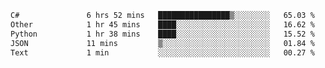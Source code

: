 <!--START_SECTION:waka-->

```txt
C#               6 hrs 52 mins   ████████████████▒░░░░░░░░   65.03 %
Other            1 hr 45 mins    ████░░░░░░░░░░░░░░░░░░░░░   16.62 %
Python           1 hr 38 mins    ████░░░░░░░░░░░░░░░░░░░░░   15.52 %
JSON             11 mins         ▒░░░░░░░░░░░░░░░░░░░░░░░░   01.84 %
Text             1 min           ░░░░░░░░░░░░░░░░░░░░░░░░░   00.27 %
```

<!--END_SECTION:waka-->
